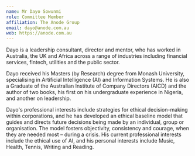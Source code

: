 ```yaml
---
name: Mr Dayo Sowunmi  
role: Committee Member
affiliation: The Anode Group
email: dayo@anode.com.au 
web: https://anode.com.au
---
```


Dayo is a leadership consultant, director and mentor, who has worked in Australia, the UK and Africa across a range of industries including financial services, fintech, utilities and the public sector. 

Dayo received his Masters (by Research) degree from Monash University, specialising in Artificial Intelligence (AI) and Information Systems. He is also a Graduate of the Australian Institute of Company Directors (AICD) and the author of two books, his first on his undergraduate experience in Nigeria, and another on leadership.

Dayo's professional interests include strategies for ethical decision-making within corporations, and he has developed an ethical baseline model that guides and directs future decisions being made by an individual, group or organisation. The model fosters objectivity, consistency and courage, when they are needed most – during a crisis. His current professional interests include the ethical use of AI, and his personal interests include Music, Health, Tennis, Writing and Reading.
